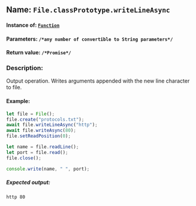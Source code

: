 ## Name: `File.classPrototype.writeLineAsync`

#### Instance of: [`Function`](Function.md)

#### Parameters: `/*any number of convertible to String parameters*/`

#### Return value: `/*Promise*/`

### Description:

Output operation. 
Writes arguments appended with the new line 
character to file.

#### Example:

```js
let file = File();
file.create("protocols.txt");
await file.writeLineAsync("http");
await file.writeAsync(80);
file.setReadPosition(0);

let name = file.readLine();
let port = file.read();
file.close();

console.write(name, " ", port);
```

##### Expected output:

```
http 80
```

